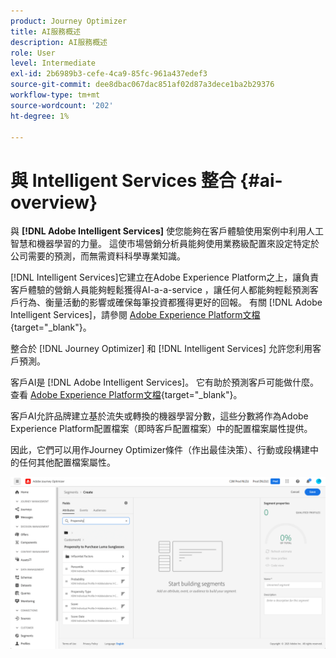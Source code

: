 ```yaml
---
product: Journey Optimizer
title: AI服務概述
description: AI服務概述
role: User
level: Intermediate
exl-id: 2b6989b3-cefe-4ca9-85fc-961a437edef3
source-git-commit: dee8dbac067dac851af02d87a3dece1ba2b29376
workflow-type: tm+mt
source-wordcount: '202'
ht-degree: 1%

---
```


# 與 Intelligent Services 整合 {#ai-overview}

與 **[!DNL Adobe Intelligent Services]** 使您能夠在客戶體驗使用案例中利用人工智慧和機器學習的力量。 這使市場營銷分析員能夠使用業務級配置來設定特定於公司需要的預測，而無需資料科學專業知識。

[!DNL Intelligent Services]它建立在Adobe Experience Platform之上，讓負責客戶體驗的營銷人員能夠輕鬆獲得AI-a-a-service ，讓任何人都能夠輕鬆預測客戶行為、衡量活動的影響或確保每筆投資都獲得更好的回報。 有關 [!DNL Adobe Intelligent Services]，請參閱 [Adobe Experience Platform文檔](https://experienceleague.adobe.com/docs/experience-platform/intelligent-services/home.html){target=&quot;_blank&quot;}。

整合於 [!DNL Journey Optimizer] 和 [!DNL Intelligent Services] 允許您利用客戶預測。

客戶AI是 [!DNL Adobe Intelligent Services]。 它有助於預測客戶可能做什麼。 查看 [Adobe Experience Platform文檔](https://experienceleague.adobe.com/docs/experience-platform/intelligent-services/customer-ai/overview.html){target=&quot;_blank&quot;}。

客戶AI允許品牌建立基於流失或轉換的機器學習分數，這些分數將作為Adobe Experience Platform配置檔案（即時客戶配置檔案）中的配置檔案屬性提供。

因此，它們可以用作Journey Optimizer條件（作出最佳決策）、行動或段構建中的任何其他配置檔案屬性。

![](assets/customer-ai.png)

